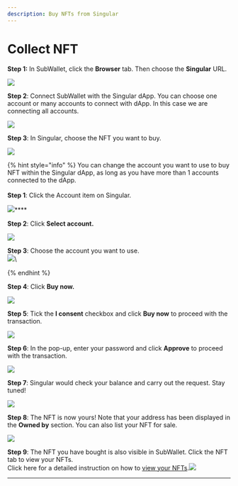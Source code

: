 ```yaml
---
description: Buy NFTs from Singular
---
```


# Collect NFT

**Step 1:** In SubWallet, click the **Browser** tab. Then choose the **Singular** URL.

![](<../../.gitbook/assets/image (126).png>)

**Step 2**: Connect SubWallet with the Singular dApp. You can choose one account or many accounts to connect with dApp. In this case we are connecting all accounts.&#x20;

![](<../../.gitbook/assets/image (116).png>)

**Step 3**: In Singular, choose the NFT you want to buy.

![](<../../.gitbook/assets/image (138).png>)

{% hint style="info" %}
You can change the account you want to use to buy NFT within the Singular dApp, as long as you have more than 1 accounts connected to the dApp.\
\
**Step 1**: Click the Account item on Singular.

![](<../../.gitbook/assets/image (20).png>)****

**Step 2**: Click **Select account.**

![](<../../.gitbook/assets/image (29).png>)

**Step 3**: Choose the account you want to use.\
![](<../../.gitbook/assets/image (23).png>)\

{% endhint %}

**Step 4**: Click **Buy now.**

![](<../../.gitbook/assets/image (16).png>)

**Step 5**: Tick the **I consent** checkbox and click **Buy now** to proceed with the transaction.&#x20;

![](<../../.gitbook/assets/image (40).png>)

**Step 6**: In the pop-up, enter your password and click **Approve** to proceed with the transaction.

![](<../../.gitbook/assets/image (34).png>)

**Step 7**: Singular would check your balance and carry out the request. Stay tuned!

![](<../../.gitbook/assets/image (28).png>)

**Step 8**: The NFT is now yours! Note that your address has been displayed in the **Owned by** section. You can also list your NFT for sale.  &#x20;

![](<../../.gitbook/assets/image (56) (1).png>)

**Step 9**: The NFT you have bought is also visible in SubWallet. Click the NFT tab to view your NFTs. \
Click here for a detailed instruction on how to [view your NFTs](send-nft.md).![](<../../.gitbook/assets/image (15) (1).png>)

****
